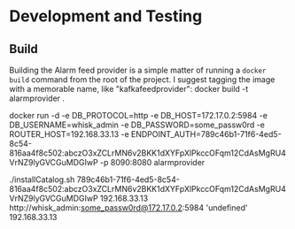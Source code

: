 # Development and Testing
## Build
Building the Alarm feed provider is a simple matter of running a `docker build` command from the root of the project. I suggest tagging the image with a memorable name, like "kafkafeedprovider":
docker build -t alarmprovider .

docker run -d -e DB_PROTOCOL=http -e DB_HOST=172.17.0.2:5984 -e DB_USERNAME=whisk_admin -e DB_PASSWORD=some_passw0rd -e ROUTER_HOST=192.168.33.13 -e ENDPOINT_AUTH=789c46b1-71f6-4ed5-8c54-816aa4f8c502:abczO3xZCLrMN6v2BKK1dXYFpXlPkccOFqm12CdAsMgRU4VrNZ9lyGVCGuMDGIwP -p 8090:8080 alarmprovider

./installCatalog.sh 789c46b1-71f6-4ed5-8c54-816aa4f8c502:abczO3xZCLrMN6v2BKK1dXYFpXlPkccOFqm12CdAsMgRU4VrNZ9lyGVCGuMDGIwP 192.168.33.13 http://whisk_admin:some_passw0rd@172.17.0.2:5984 'undefined' 192.168.33.13

